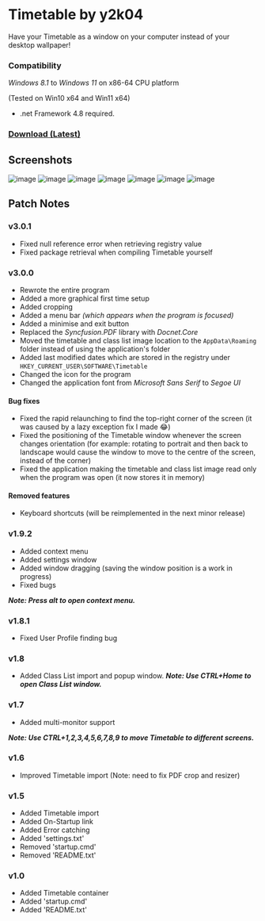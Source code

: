 # Timetable by y2k04

Have your Timetable as a window on your computer instead of your desktop wallpaper!

### Compatibility
*Windows 8.1* to *Windows 11* on x86-64 CPU platform

(Tested on Win10 x64 and Win11 x64)

- .net Framework 4.8 required.

### [Download (Latest)](https://github.com/y2k04/timetable/releases/latest/download/Timetable.zip)

## Screenshots
![image](https://user-images.githubusercontent.com/29883287/197338291-92499efb-d727-44b9-85c2-0159a4c952a9.png)
![image](https://user-images.githubusercontent.com/29883287/197338299-947fd1e3-b277-4e8b-957c-9c40b294d8ef.png)
![image](https://user-images.githubusercontent.com/29883287/197338304-4455423b-f923-4983-be14-48c6096f7670.png)
![image](https://user-images.githubusercontent.com/29883287/197338312-1bee1488-58a5-426f-bd63-ca3bb6c2d90b.png)
![image](https://user-images.githubusercontent.com/29883287/197338317-d3eea8f5-f475-403b-9eab-ef119e5fc8d6.png)
![image](https://user-images.githubusercontent.com/29883287/197338320-ac08d3a8-5851-4ca5-ac93-d40a615354e9.png)
![image](https://user-images.githubusercontent.com/29883287/197338323-5a33b200-e6e2-483d-86ce-ad6038a6e83e.png)

## Patch Notes

### v3.0.1
- Fixed null reference error when retrieving registry value
- Fixed package retrieval when compiling Timetable yourself

### v3.0.0
- Rewrote the entire program
- Added a more graphical first time setup
- Added cropping
- Added a menu bar _(which appears when the program is focused)_
- Added a minimise and exit button
- Replaced the *Syncfusion.PDF* library with _Docnet.Core_ 
- Moved the timetable and class list image location to the `AppData\Roaming` folder instead of using the application's folder
- Added last modified dates which are stored in the registry under `HKEY_CURRENT_USER\SOFTWARE\Timetable`
- Changed the icon for the program
- Changed the application font from _Microsoft Sans Serif_ to _Segoe UI_

#### Bug fixes
- Fixed the rapid relaunching to find the top-right corner of the screen (it was caused by a lazy exception fix I made 😂)
- Fixed the positioning of the Timetable window whenever the screen changes orientation (for example: rotating to portrait and then back to landscape would cause the window to move to the centre of the screen, instead of the corner)
- Fixed the application making the timetable and class list image read only when the program was open (it now stores it in memory)

#### Removed features
- Keyboard shortcuts (will be reimplemented in the next minor release)

### v1.9.2
 - Added context menu
 - Added settings window
 - Added window dragging (saving the window position is a work in progress)
 - Fixed bugs
 
 ***Note: Press alt to open context menu.***

### v1.8.1
 - Fixed User Profile finding bug

### v1.8
 - Added Class List import and popup window.
***Note: Use CTRL+Home to open Class List window.***

### v1.7
 - Added multi-monitor support
 
***Note: Use CTRL+1,2,3,4,5,6,7,8,9 to move Timetable to different screens.***

### v1.6
- Improved Timetable import (Note: need to fix PDF crop and resizer)

### v1.5
- Added Timetable import
- Added On-Startup link
- Added Error catching
- Added 'settings.txt'
- Removed 'startup.cmd'
- Removed 'README.txt'

### v1.0
- Added Timetable container
- Added 'startup.cmd'
- Added 'README.txt'
